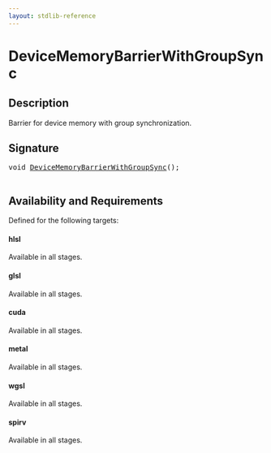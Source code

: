```yaml
---
layout: stdlib-reference
---
```


# DeviceMemoryBarrierWithGroupSync

## Description



Barrier for device memory with group synchronization.


## Signature 

<pre>
<span class="code_keyword">void</span> <a href="/stdlib-reference/global-decls/devicememorybarrierwithgroupsync-06cjns">DeviceMemoryBarrierWithGroupSync</a>();

</pre>

## Availability and Requirements

Defined for the following targets:

#### hlsl
Available in all stages.

#### glsl
Available in all stages.

#### cuda
Available in all stages.

#### metal
Available in all stages.

#### wgsl
Available in all stages.

#### spirv
Available in all stages.



